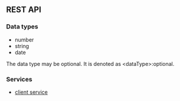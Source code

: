 ## REST API

### Data types

- number
- string
- date

The data type may be optional. It is denoted as &lt;dataType&gt;:optional.

### Services
* [client service](client-service/README.md)
